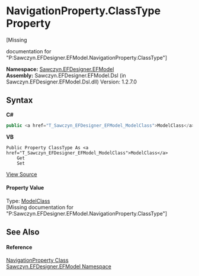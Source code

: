 # NavigationProperty.ClassType Property 
 

\[Missing <summary> documentation for "P:Sawczyn.EFDesigner.EFModel.NavigationProperty.ClassType"\]

**Namespace:**&nbsp;<a href="N_Sawczyn_EFDesigner_EFModel">Sawczyn.EFDesigner.EFModel</a><br />**Assembly:**&nbsp;Sawczyn.EFDesigner.EFModel.Dsl (in Sawczyn.EFDesigner.EFModel.Dsl.dll) Version: 1.2.7.0

## Syntax

**C#**<br />
``` C#
public <a href="T_Sawczyn_EFDesigner_EFModel_ModelClass">ModelClass</a> ClassType { get; set; }
```

**VB**<br />
``` VB
Public Property ClassType As <a href="T_Sawczyn_EFDesigner_EFModel_ModelClass">ModelClass</a>
	Get
	Set
```

<a href="https://github.com/msawczyn/EFDesigner/tree/master/src/Dsl/CustomCode/Utilities/NavigationProperty.cs#L5" title="View the source code">View Source</a><br />

#### Property Value
Type: <a href="T_Sawczyn_EFDesigner_EFModel_ModelClass">ModelClass</a><br />\[Missing <value> documentation for "P:Sawczyn.EFDesigner.EFModel.NavigationProperty.ClassType"\]

## See Also


#### Reference
<a href="T_Sawczyn_EFDesigner_EFModel_NavigationProperty">NavigationProperty Class</a><br /><a href="N_Sawczyn_EFDesigner_EFModel">Sawczyn.EFDesigner.EFModel Namespace</a><br />